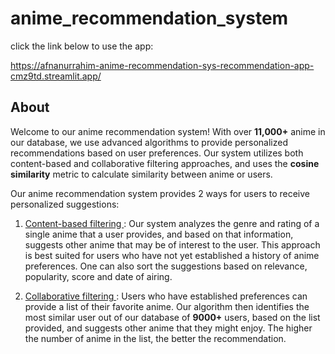 # anime_recommendation_system

click the link below to use the app:

https://afnanurrahim-anime-recommendation-sys-recommendation-app-cmz9td.streamlit.app/

## About
Welcome to our anime recommendation system! With over **11,000+** anime in our database, we use advanced algorithms to provide personalized recommendations based on user preferences. Our system utilizes both content-based and collaborative filtering approaches, and uses the **cosine similarity** metric to calculate similarity between anime or users.

Our anime recommendation system provides 2 ways for users to receive personalized suggestions:
1. <ins> Content-based filtering </ins>: Our system analyzes the genre and rating of a single anime that a user provides, and based on that information, suggests other anime that may be of interest to the user. This approach is best suited for users who have not yet established a history of anime preferences. One can also sort the suggestions based on relevance, popularity, score and date of airing.

2. <ins> Collaborative filtering </ins>: Users who have established preferences can provide a list of their favorite anime. Our algorithm then identifies the most similar user out of our database of **9000+** users, based on the list provided, and suggests other anime that they might enjoy. The higher the number of anime in the list, the better the recommendation.